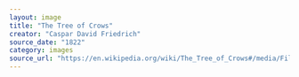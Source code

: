 ```yaml
---
layout: image
title: "The Tree of Crows"
creator: "Caspar David Friedrich"
source_date: "1822"
category: images
source_url: "https://en.wikipedia.org/wiki/The_Tree_of_Crows#/media/File:Caspar_David_Friedrich_The_Tree_of_Crows.jpg"
---
```

